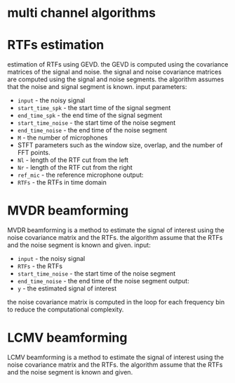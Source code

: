 # multi channel algorithms 

# RTFs estimation

estimation of RTFs using GEVD.
the GEVD is computed using the covariance matrices of the signal and noise.
the signal and noise covariance matrices are computed using the signal and noise segments.
the algorithm assumes that the noise and signal segment is known.
input parameters:
- `input` - the noisy signal 
- `start_time_spk` - the start time of the signal segment
- `end_time_spk` - the end time of the signal segment
- `start_time_noise` - the start time of the noise segment
- `end_time_noise` - the end time of the noise segment
- `M` - the number of microphones
- STFT parameters such as the window size, overlap, and the number of FFT points.
- `Nl` - length of the RTF cut from the left
- `Nr` - length of the RTF cut from the right 
- `ref_mic` - the reference microphone
output:
- `RTFs` - the RTFs in time domain

# MVDR beamforming

MVDR beamforming is a method to estimate the signal of interest using the noise covariance matrix and the RTFs.
the algorithm assume that the RTFs and the noise segment is known and given.
input:
- `input` - the noisy signal
- `RTFs` - the RTFs
- `start_time_noise` - the start time of the noise segment
- `end_time_noise` - the end time of the noise segment
output:
- `y` - the estimated signal of interest

the noise covariance matrix is computed in the loop for each frequency bin to reduce the computational complexity.

# LCMV beamforming

LCMV beamforming is a method to estimate the signal of interest using the noise covariance matrix and the RTFs.
the algorithm assume that the RTFs and the noise segment is known and given.



